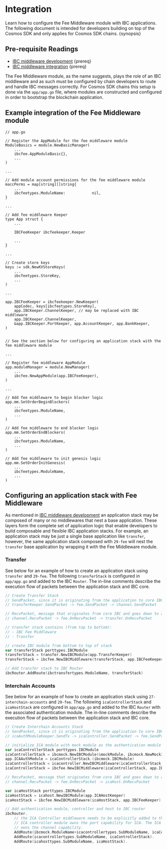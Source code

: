 <!--
order: 2
-->

# Integration

Learn how to configure the Fee Middleware module with IBC applications. The following document is intended for developers building on top of the Cosmos SDK and only applies for Cosmos SDK chains. {synopsis}

## Pre-requisite Readings

* [IBC middleware development](../../ibc/middleware/develop.md) {prereq}
* [IBC middleware integration](../../ibc/middleware/integration.md) {prereq}

The Fee Middleware module, as the name suggests, plays the role of an IBC middleware and as such must be configured by chain developers to route and handle IBC messages correctly.
For Cosmos SDK chains this setup is done via the `app/app.go` file, where modules are constructed and configured in order to bootstrap the blockchain application.

## Example integration of the Fee Middleware module

```
// app.go

// Register the AppModule for the fee middleware module
ModuleBasics = module.NewBasicManager(
    ...
    ibcfee.AppModuleBasic{},
    ...
)

... 

// Add module account permissions for the fee middleware module
maccPerms = map[string][]string{
    ...
    ibcfeetypes.ModuleName:            nil,
}

...

// Add fee middleware Keeper
type App struct {
    ...

    IBCFeeKeeper ibcfeekeeper.Keeper

    ...
}

...

// Create store keys 
keys := sdk.NewKVStoreKeys(
    ...
    ibcfeetypes.StoreKey,
    ...
)

... 

app.IBCFeeKeeper = ibcfeekeeper.NewKeeper(
	appCodec, keys[ibcfeetypes.StoreKey],
	app.IBCKeeper.ChannelKeeper, // may be replaced with IBC middleware
	app.IBCKeeper.ChannelKeeper,
	&app.IBCKeeper.PortKeeper, app.AccountKeeper, app.BankKeeper,
)


// See the section below for configuring an application stack with the fee middleware module

...

// Register fee middleware AppModule
app.moduleManager = module.NewManager(
    ...
    ibcfee.NewAppModule(app.IBCFeeKeeper),
)

...

// Add fee middleware to begin blocker logic
app.mm.SetOrderBeginBlockers(
    ...
    ibcfeetypes.ModuleName,
    ...
)

// Add fee middleware to end blocker logic
app.mm.SetOrderEndBlockers(
    ...
    ibcfeetypes.ModuleName,
    ...
)

// Add fee middleware to init genesis logic
app.mm.SetOrderInitGenesis(
    ...
    ibcfeetypes.ModuleName,
    ...
)
```

## Configuring an application stack with Fee Middleware

As mentioned in [IBC middleware development](../../ibc/middleware/develop.md) an application stack may be composed of many or no middlewares that nest a base application. 
These layers form the complete set of application logic that enable developers to build composable and flexible IBC application stacks.
For example, an application stack may be just a single base application like `transfer`, however, the same application stack composed with `29-fee` will nest the `transfer` base application
by wrapping it with the Fee Middleware module.


### Transfer

See below for an example of how to create an application stack using `transfer` and `29-fee`.
The following `transferStack` is configured in `app/app.go` and added to the IBC `Router`.
The in-line comments describe the execution flow of packets between the application stack and IBC core.

```go
// Create Transfer Stack
// SendPacket, since it is originating from the application to core IBC:
// transferKeeper.SendPacket -> fee.SendPacket -> channel.SendPacket

// RecvPacket, message that originates from core IBC and goes down to app, the flow is the other way
// channel.RecvPacket -> fee.OnRecvPacket -> transfer.OnRecvPacket

// transfer stack contains (from top to bottom):
// - IBC Fee Middleware
// - Transfer

// create IBC module from bottom to top of stack
var transferStack porttypes.IBCModule
transferStack = transfer.NewIBCModule(app.TransferKeeper)
transferStack = ibcfee.NewIBCMiddleware(transferStack, app.IBCFeeKeeper)

// Add transfer stack to IBC Router
ibcRouter.AddRoute(ibctransfertypes.ModuleName, transferStack)
```

### Interchain Accounts

See below for an example of how to create an application stack using `27-interchain-accounts` and `29-fee`.
The following `icaControllerStack` and `icaHostStack` are configured in `app/app.go` and added to the IBC `Router` with the associated authentication module.
The in-line comments describe the execution flow of packets between the application stack and IBC core.

```go
// Create Interchain Accounts Stack
// SendPacket, since it is originating from the application to core IBC:
// icaAuthModuleKeeper.SendTx -> icaController.SendPacket -> fee.SendPacket -> channel.SendPacket

// initialize ICA module with mock module as the authentication module on the controller side
var icaControllerStack porttypes.IBCModule
icaControllerStack = ibcmock.NewIBCModule(&mockModule, ibcmock.NewMockIBCApp("", scopedICAMockKeeper))
app.ICAAuthModule = icaControllerStack.(ibcmock.IBCModule)
icaControllerStack = icacontroller.NewIBCMiddleware(icaControllerStack, app.ICAControllerKeeper)
icaControllerStack = ibcfee.NewIBCMiddleware(icaControllerStack, app.IBCFeeKeeper)

// RecvPacket, message that originates from core IBC and goes down to app, the flow is:
// channel.RecvPacket -> fee.OnRecvPacket -> icaHost.OnRecvPacket

var icaHostStack porttypes.IBCModule
icaHostStack = icahost.NewIBCModule(app.ICAHostKeeper)
icaHostStack = ibcfee.NewIBCMiddleware(icaHostStack, app.IBCFeeKeeper)

// Add authentication module, controller and host to IBC router
ibcRouter.
    // the ICA Controller middleware needs to be explicitly added to the IBC Router because the
    // ICA controller module owns the port capability for ICA. The ICA authentication module
    // owns the channel capability.
    AddRoute(ibcmock.ModuleName+icacontrollertypes.SubModuleName, icaControllerStack) // ica with mock auth module stack route to ica (top level of middleware stack)
    AddRoute(icacontrollertypes.SubModuleName, icaControllerStack).
    AddRoute(icahosttypes.SubModuleName, icaHostStack).
```
